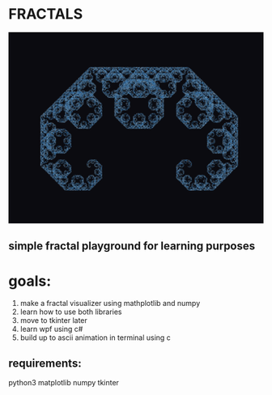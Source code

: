 # FRACTALS
![Levy curve](levy_curve.png)
## simple fractal playground for learning purposes
# goals:
1. make a fractal visualizer using mathplotlib and numpy 
2. learn how to use both libraries
3. move to tkinter later
4. learn wpf using c#
5. build up to ascii animation in terminal using c 

## requirements:
python3
matplotlib
numpy
tkinter

